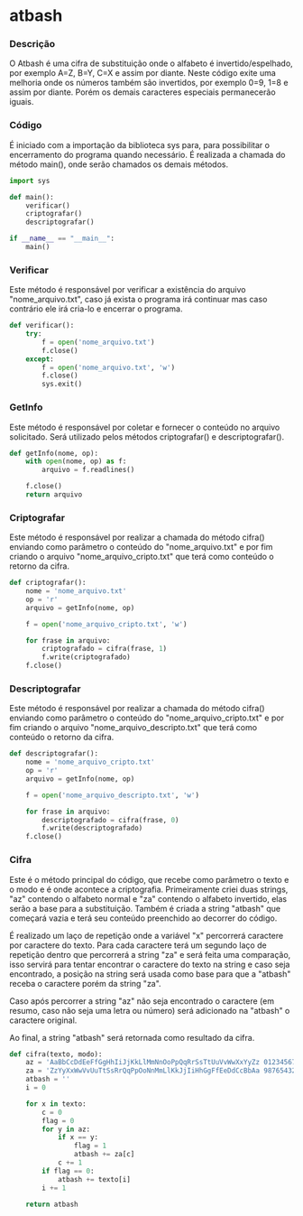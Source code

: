 # atbash

<h3>Descrição</h3>
O Atbash é uma cifra de substituição onde o alfabeto é invertido/espelhado, por exemplo A=Z, B=Y, C=X e assim por diante. Neste código exite uma melhoria onde os números também são invertidos, por exemplo 0=9, 1=8 e assim por diante. Porém os demais caracteres especiais permanecerão iguais.

<h3>Código</h3>
É iniciado com a importação da biblioteca sys para, para possibilitar o encerramento do programa quando necessário. É realizada a chamada do método main(), onde serão chamados os demais métodos.

```py
import sys
```

```py
def main():
    verificar()
    criptografar()
    descriptografar()

if __name__ == "__main__":
    main()
```

<h3>Verificar</h3>
Este método é responsável por verificar a existência do arquivo "nome_arquivo.txt", caso já exista o programa irá continuar mas caso contrário ele irá cria-lo e encerrar o programa.

```py
def verificar():
    try:
        f = open('nome_arquivo.txt')
        f.close()
    except:
        f = open('nome_arquivo.txt', 'w')
        f.close()
        sys.exit()
```

<h3>GetInfo</h3>
Este método é responsável por coletar e fornecer o conteúdo no arquivo solicitado. Será utilizado pelos métodos criptografar() e descriptografar().

```py
def getInfo(nome, op):
    with open(nome, op) as f:
        arquivo = f.readlines()

    f.close()
    return arquivo
```

<h3>Criptografar</h3>
Este método é responsável por realizar a chamada do método cifra() enviando como parâmetro o conteúdo do "nome_arquivo.txt" e por fim criando o arquivo "nome_arquivo_cripto.txt" que terá como conteúdo o retorno da cifra.

```py
def criptografar():
    nome = 'nome_arquivo.txt'
    op = 'r'
    arquivo = getInfo(nome, op)

    f = open('nome_arquivo_cripto.txt', 'w')

    for frase in arquivo:
        criptografado = cifra(frase, 1)
        f.write(criptografado)
    f.close()
```

<h3>Descriptografar</h3>
Este método é responsável por realizar a chamada do método cifra() enviando como parâmetro o conteúdo do "nome_arquivo_cripto.txt" e por fim criando o arquivo "nome_arquivo_descripto.txt" que terá como conteúdo o retorno da cifra.

```py
def descriptografar():
    nome = 'nome_arquivo_cripto.txt'
    op = 'r'
    arquivo = getInfo(nome, op)

    f = open('nome_arquivo_descripto.txt', 'w')

    for frase in arquivo:
        descriptografado = cifra(frase, 0)
        f.write(descriptografado)
    f.close()
```

<h3>Cifra</h3>

Este é o método principal do código, que recebe como parâmetro o texto e o modo e é onde acontece a criptografia. Primeiramente criei duas strings, "az" contendo o alfabeto normal e "za" contendo o alfabeto invertido, elas serão a base para a substituição. Também é criada a string "atbash" que começará vazia e terá seu conteúdo preenchido ao decorrer do código.

É realizado um laço de repetição onde a variável "x" percorrerá caractere por caractere do texto. Para cada caractere terá um segundo laço de repetição dentro que percorrerá a string "za" e será feita uma comparação, isso servirá para tentar encontrar o caractere do texto na string e caso seja encontrado, a posição na string será usada como base para que a "atbash" receba o caractere porém da string "za".

Caso após percorrer a string "az" não seja encontrado o caractere (em resumo, caso não seja uma letra ou número) será adicionado na "atbash" o caractere original.

Ao final, a string "atbash" será retornada como resultado da cifra.

```py
def cifra(texto, modo):
    az = 'AaBbCcDdEeFfGgHhIiJjKkLlMmNnOoPpQqRrSsTtUuVvWwXxYyZz 0123456789'
    za = 'ZzYyXxWwVvUuTtSsRrQqPpOoNnMmLlKkJjIiHhGgFfEeDdCcBbAa 9876543210'
    atbash = ''
    i = 0

    for x in texto:
        c = 0
        flag = 0
        for y in az:
            if x == y:
                flag = 1
                atbash += za[c]
            c += 1
        if flag == 0:
            atbash += texto[i]
        i += 1
            
    return atbash
```
